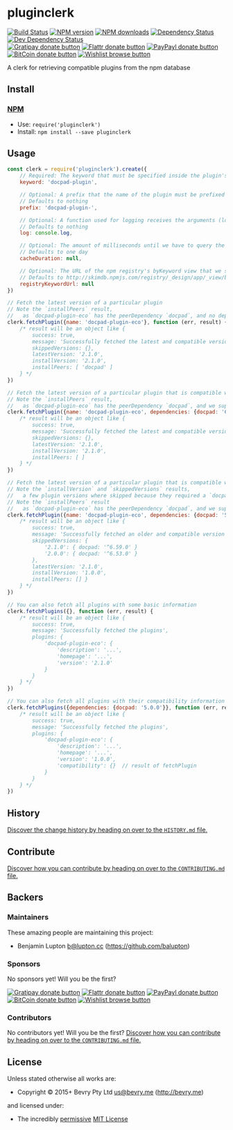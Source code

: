 
<!-- TITLE/ -->

# pluginclerk

<!-- /TITLE -->


<!-- BADGES/ -->

[![Build Status](https://img.shields.io/travis/bevry/pluginclerk/master.svg)](http://travis-ci.org/bevry/pluginclerk "Check this project's build status on TravisCI")
[![NPM version](https://img.shields.io/npm/v/pluginclerk.svg)](https://npmjs.org/package/pluginclerk "View this project on NPM")
[![NPM downloads](https://img.shields.io/npm/dm/pluginclerk.svg)](https://npmjs.org/package/pluginclerk "View this project on NPM")
[![Dependency Status](https://img.shields.io/david/bevry/pluginclerk.svg)](https://david-dm.org/bevry/pluginclerk)
[![Dev Dependency Status](https://img.shields.io/david/dev/bevry/pluginclerk.svg)](https://david-dm.org/bevry/pluginclerk#info=devDependencies)<br/>
[![Gratipay donate button](https://img.shields.io/gratipay/bevry.svg)](https://www.gratipay.com/bevry/ "Donate weekly to this project using Gratipay")
[![Flattr donate button](https://img.shields.io/badge/flattr-donate-yellow.svg)](http://flattr.com/thing/344188/balupton-on-Flattr "Donate monthly to this project using Flattr")
[![PayPayl donate button](https://img.shields.io/badge/paypal-donate-yellow.svg)](https://www.paypal.com/cgi-bin/webscr?cmd=_s-xclick&hosted_button_id=QB8GQPZAH84N6 "Donate once-off to this project using Paypal")
[![BitCoin donate button](https://img.shields.io/badge/bitcoin-donate-yellow.svg)](https://bevry.me/bitcoin "Donate once-off to this project using BitCoin")
[![Wishlist browse button](https://img.shields.io/badge/wishlist-donate-yellow.svg)](https://bevry.me/wishlist "Buy an item on our wishlist for us")

<!-- /BADGES -->


<!-- DESCRIPTION/ -->

A clerk for retrieving compatible plugins from the npm database

<!-- /DESCRIPTION -->


<!-- INSTALL/ -->

## Install

### [NPM](http://npmjs.org/)
- Use: `require('pluginclerk')`
- Install: `npm install --save pluginclerk`

<!-- /INSTALL -->


## Usage

``` javascript
const clerk = require('pluginclerk').create({
	// Required: The keyword that must be specified inside the plugin's package.json:keywords property
	keyword: 'docpad-plugin',

	// Optional: A prefix that the name of the plugin must be prefixed by to be valid
	// Defaults to nothing
	prefix: 'docpad-plugin-',

	// Optional: A function used for logging receives the arguments (logLevel, ...message)
	// Defaults to nothing
	log: console.log,

	// Optional: The amount of milliseconds until we have to query the npm database again
	// Defaults to one day
	cacheDuration: null,

	// Optional: The URL of the npm registry's byKeyword view that we should use for fetching the plugins
	// Defaults to http://skimdb.npmjs.com/registry/_design/app/_view/byKeyword
	registryKeywordUrl: null
})

// Fetch the latest version of a particular plugin
// Note the `installPeers` result,
//   as `docpad-plugin-eco` has the peerDependency `docpad`, and no dependencies where supplied, it should be installed
clerk.fetchPlugin({name: 'docpad-plugin-eco'}, function (err, result) {
	/* result will be an object like {
		success: true,
		message: 'Successfully fetched the latest and compatible version of the plugin docpad-plugin-eco',
		skippedVersions: {},
		latestVersion: '2.1.0',
		installVersion: '2.1.0',
		installPeers: [ 'docpad' ]
	} */
})

// Fetch the latest version of a particular plugin that is compatible with the specified dependencies
// Note the `installPeers` result,
//   as `docpad-plugin-eco` has the peerDependency `docpad`, and we supplied it, there is no need to install it
clerk.fetchPlugin({name: 'docpad-plugin-eco', dependencies: {docpad: '6.78.0'}}, function (err, result) {
	/* result will be an object like {
		success: true,
		message: 'Successfully fetched the latest and compatible version of the plugin docpad-plugin-eco',
		skippedVersions: {},
		latestVersion: '2.1.0',
		installVersion: '2.1.0',
		installPeers: [ ]
	} */
})

// Fetch the latest version of a particular plugin that is compatible with the specified dependencies
// Note the `installVersion` and `skippedVersions` results,
//   a few plugin versions where skipped because they required a `docpad` version range that our supplied `docpad` version didn't fulfill
// Note the `installPeers` result
//   as `docpad-plugin-eco` has the peerDependency `docpad`, and we supplied it, there is no need to install it
clerk.fetchPlugin({name: 'docpad-plugin-eco', dependencies: {docpad: '5.0.0'}}, function (err, result) {
	/* result will be an object like {
		success: true,
		message: 'Successfully fetched an older and compatible version of the plugin docpad-plugin-eco',
		skippedVersions: {
			'2.1.0': { docpad: '^6.59.0' }
			'2.0.0': { docpad: '^6.53.0' }
		},
		latestVersion: '2.1.0',
		installVersion: '1.0.0',
		installPeers: [] }
	} */
})

// You can also fetch all plugins with some basic information
clerk.fetchPlugins({}, function (err, result) {
	/* result will be an object like {
		success: true,
		message: 'Successfully fetched the plugins',
		plugins: {
			'docpad-plugin-eco': {
				'description': '...',
				'homepage': '...',
				'version': '2.1.0'
			}
		}
	} */
})

// You can also fetch all plugins with their compatibility information
clerk.fetchPlugins({dependencies: {docpad: '5.0.0'}}, function (err, result) {
	/* result will be an object like {
		success: true,
		message: 'Successfully fetched the plugins',
		plugins: {
			'docpad-plugin-eco': {
				'description': '...',
				'homepage': '...',
				'version': '1.0.0',
				'compatibility': {}  // result of fetchPlugin
			}
		}
	} */
})
```

<!-- HISTORY/ -->

## History
[Discover the change history by heading on over to the `HISTORY.md` file.](https://github.com/bevry/pluginclerk/blob/master/HISTORY.md#files)

<!-- /HISTORY -->


<!-- CONTRIBUTE/ -->

## Contribute

[Discover how you can contribute by heading on over to the `CONTRIBUTING.md` file.](https://github.com/bevry/pluginclerk/blob/master/CONTRIBUTING.md#files)

<!-- /CONTRIBUTE -->


<!-- BACKERS/ -->

## Backers

### Maintainers

These amazing people are maintaining this project:

- Benjamin Lupton <b@lupton.cc> (https://github.com/balupton)

### Sponsors

No sponsors yet! Will you be the first?

[![Gratipay donate button](https://img.shields.io/gratipay/bevry.svg)](https://www.gratipay.com/bevry/ "Donate weekly to this project using Gratipay")
[![Flattr donate button](https://img.shields.io/badge/flattr-donate-yellow.svg)](http://flattr.com/thing/344188/balupton-on-Flattr "Donate monthly to this project using Flattr")
[![PayPayl donate button](https://img.shields.io/badge/paypal-donate-yellow.svg)](https://www.paypal.com/cgi-bin/webscr?cmd=_s-xclick&hosted_button_id=QB8GQPZAH84N6 "Donate once-off to this project using Paypal")
[![BitCoin donate button](https://img.shields.io/badge/bitcoin-donate-yellow.svg)](https://bevry.me/bitcoin "Donate once-off to this project using BitCoin")
[![Wishlist browse button](https://img.shields.io/badge/wishlist-donate-yellow.svg)](https://bevry.me/wishlist "Buy an item on our wishlist for us")

### Contributors

No contributors yet! Will you be the first?
[Discover how you can contribute by heading on over to the `CONTRIBUTING.md` file.](https://github.com/bevry/pluginclerk/blob/master/CONTRIBUTING.md#files)

<!-- /BACKERS -->


<!-- LICENSE/ -->

## License

Unless stated otherwise all works are:

- Copyright &copy; 2015+ Bevry Pty Ltd <us@bevry.me> (http://bevry.me)

and licensed under:

- The incredibly [permissive](http://en.wikipedia.org/wiki/Permissive_free_software_licence) [MIT License](http://opensource.org/licenses/mit-license.php)

<!-- /LICENSE -->


